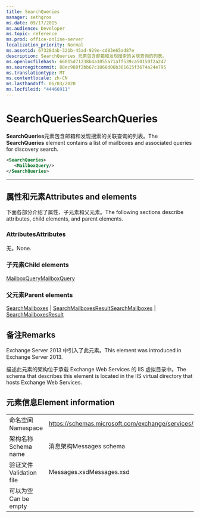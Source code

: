 ```yaml
---
title: SearchQueries
manager: sethgros
ms.date: 09/17/2015
ms.audience: Developer
ms.topic: reference
ms.prod: office-online-server
localization_priority: Normal
ms.assetid: 67328dab-321b-45ad-929e-cd83e65ad87e
description: SearchQueries 元素包含邮箱和发现搜索的关联查询的列表。
ms.openlocfilehash: 66015d71238b4a1055a71aff539ca50150f2a247
ms.sourcegitcommit: 88ec988f2bb67c1866d06b361615f3674a24e795
ms.translationtype: MT
ms.contentlocale: zh-CN
ms.lasthandoff: 06/03/2020
ms.locfileid: "44466911"
---
```

# <a name="searchqueries"></a><span data-ttu-id="fec5c-103">SearchQueries</span><span class="sxs-lookup"><span data-stu-id="fec5c-103">SearchQueries</span></span>

<span data-ttu-id="fec5c-104">**SearchQueries**元素包含邮箱和发现搜索的关联查询的列表。</span><span class="sxs-lookup"><span data-stu-id="fec5c-104">The **SearchQueries** element contains a list of mailboxes and associated queries for discovery search.</span></span> 
  
```XML
<SearchQueries>
   <MailboxQuery/>
</SearchQueries>
```

 ****
## <a name="attributes-and-elements"></a><span data-ttu-id="fec5c-105">属性和元素</span><span class="sxs-lookup"><span data-stu-id="fec5c-105">Attributes and elements</span></span>

<span data-ttu-id="fec5c-106">下面各部分介绍了属性、子元素和父元素。</span><span class="sxs-lookup"><span data-stu-id="fec5c-106">The following sections describe attributes, child elements, and parent elements.</span></span>
  
### <a name="attributes"></a><span data-ttu-id="fec5c-107">Attributes</span><span class="sxs-lookup"><span data-stu-id="fec5c-107">Attributes</span></span>

<span data-ttu-id="fec5c-108">无。</span><span class="sxs-lookup"><span data-stu-id="fec5c-108">None.</span></span>
  
### <a name="child-elements"></a><span data-ttu-id="fec5c-109">子元素</span><span class="sxs-lookup"><span data-stu-id="fec5c-109">Child elements</span></span>

[<span data-ttu-id="fec5c-110">MailboxQuery</span><span class="sxs-lookup"><span data-stu-id="fec5c-110">MailboxQuery</span></span>](mailboxquery.md)
  
### <a name="parent-elements"></a><span data-ttu-id="fec5c-111">父元素</span><span class="sxs-lookup"><span data-stu-id="fec5c-111">Parent elements</span></span>

<span data-ttu-id="fec5c-112">[SearchMailboxes](searchmailboxes.md)  | [SearchMailboxesResult](searchmailboxesresult.md)</span><span class="sxs-lookup"><span data-stu-id="fec5c-112">[SearchMailboxes](searchmailboxes.md) | [SearchMailboxesResult](searchmailboxesresult.md)</span></span>
  
## <a name="remarks"></a><span data-ttu-id="fec5c-113">备注</span><span class="sxs-lookup"><span data-stu-id="fec5c-113">Remarks</span></span>

<span data-ttu-id="fec5c-114">Exchange Server 2013 中引入了此元素。</span><span class="sxs-lookup"><span data-stu-id="fec5c-114">This element was introduced in Exchange Server 2013.</span></span>
  
<span data-ttu-id="fec5c-115">描述此元素的架构位于承载 Exchange Web Services 的 IIS 虚拟目录中。</span><span class="sxs-lookup"><span data-stu-id="fec5c-115">The schema that describes this element is located in the IIS virtual directory that hosts Exchange Web Services.</span></span>
  
## <a name="element-information"></a><span data-ttu-id="fec5c-116">元素信息</span><span class="sxs-lookup"><span data-stu-id="fec5c-116">Element information</span></span>

|||
|:-----|:-----|
|<span data-ttu-id="fec5c-117">命名空间</span><span class="sxs-lookup"><span data-stu-id="fec5c-117">Namespace</span></span>  <br/> |https://schemas.microsoft.com/exchange/services/2006/messages  <br/> |
|<span data-ttu-id="fec5c-118">架构名称</span><span class="sxs-lookup"><span data-stu-id="fec5c-118">Schema name</span></span>  <br/> |<span data-ttu-id="fec5c-119">消息架构</span><span class="sxs-lookup"><span data-stu-id="fec5c-119">Messages schema</span></span>  <br/> |
|<span data-ttu-id="fec5c-120">验证文件</span><span class="sxs-lookup"><span data-stu-id="fec5c-120">Validation file</span></span>  <br/> |<span data-ttu-id="fec5c-121">Messages.xsd</span><span class="sxs-lookup"><span data-stu-id="fec5c-121">Messages.xsd</span></span>  <br/> |
|<span data-ttu-id="fec5c-122">可以为空</span><span class="sxs-lookup"><span data-stu-id="fec5c-122">Can be empty</span></span>  <br/> ||
   

